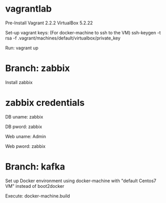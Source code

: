 # vagrantlab

Pre-Install
Vagrant 2.2.2
VirtualBox 5.2.22

Set-up vagrant keys: (For docker-machine to ssh to the VM)
ssh-keygen -t rsa -f .vagrant/machines/default/virtualbox/private_key

Run:
vagrant up

# Branch: zabbix

Install zabbix

# zabbix credentials
DB uname: zabbix

DB pword: zabbix

Web uname: Admin

Web pword: zabbix

# Branch: kafka

Set up Docker environment using docker-machine with "default Centos7 VM" instead of boot2docker 

Execute: docker-machine.build
